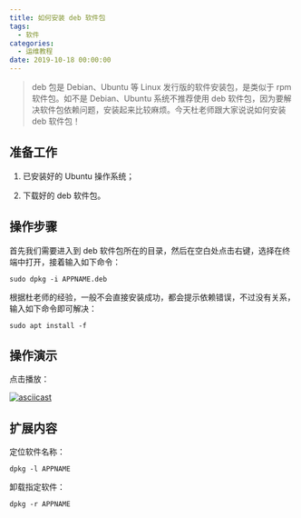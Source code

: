 ```yaml
---
title: 如何安装 deb 软件包
tags:
  - 软件
categories:
  - 运维教程
date: 2019-10-18 00:00:00
---
```


> deb 包是 Debian、Ubuntu 等 Linux 发行版的软件安装包，是类似于 rpm 软件包。如不是 Debian、Ubuntu 系统不推荐使用 deb 软件包，因为要解决软件包依赖问题，安装起来比较麻烦。今天杜老师跟大家说说如何安装 deb 软件包！

<!-- more -->

## 准备工作

1. 已安装好的 Ubuntu 操作系统；

2. 下载好的 deb 软件包。

## 操作步骤

首先我们需要进入到 deb 软件包所在的目录，然后在空白处点击右键，选择在终端中打开，接着输入如下命令：

```
sudo dpkg -i APPNAME.deb
```

根据杜老师的经验，一般不会直接安装成功，都会提示依赖错误，不过没有关系，输入如下命令即可解决：

```
sudo apt install -f
```

## 操作演示

点击播放：

[![asciicast](https://asciinema.org/a/281286.svg)](https://asciinema.org/a/281286)

## 扩展内容

定位软件名称：

```
dpkg -l APPNAME
```

卸载指定软件：

```
dpkg -r APPNAME
```